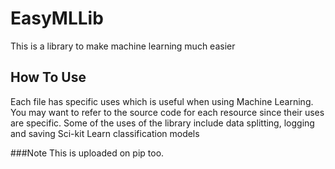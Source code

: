 # EasyMLLib
This is a library to make machine learning much easier

## How To Use
Each file has specific uses which is useful when using Machine Learning. You may want to refer to the source code for each resource since their uses are specific.
Some of the uses of the library include data splitting, logging and saving Sci-kit Learn classification models

###Note
This is uploaded on pip too.
